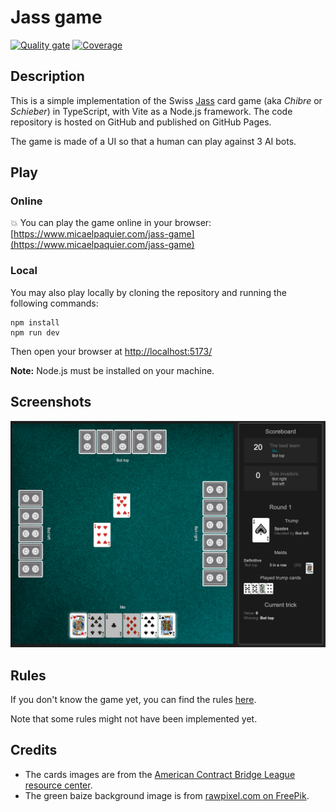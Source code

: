 # Jass game

[![Quality gate](https://sonarcloud.io/api/project_badges/quality_gate?project=teemoo7_jass-game)](https://sonarcloud.io/summary/new_code?id=teemoo7_jass-game)
[![Coverage](https://sonarcloud.io/api/project_badges/measure?project=teemoo7_jass-game&metric=coverage)](https://sonarcloud.io/summary/new_code?id=teemoo7_jass-game)

## Description

This is a simple implementation of the Swiss [Jass](https://en.wikipedia.org/wiki/Jass) card game (aka *Chibre* or
*Schieber*) in TypeScript, with Vite as a Node.js framework. The code repository is hosted on GitHub and published on
GitHub Pages.

The game is made of a UI so that a human can play against 3 AI bots.

## Play

### Online

:boom: You can play the game online in your
browser: [https://www.micaelpaquier.com/jass-game](https://www.micaelpaquier.com/jass-game)

### Local

You may also play locally by cloning the repository and running the following commands:

```shell
npm install
npm run dev
```

Then open your browser at [http://localhost:5173/](http://localhost:5173/)

**Note:** Node.js must be installed on your machine.

## Screenshots

![Jass game screenshot](./doc/jass.png)

## Rules

If you don't know the game yet, you can find the rules [here](https://en.wikipedia.org/wiki/Jass#Schieber_rules).

Note that some rules might not have been implemented yet.

## Credits

* The cards images are from the [American Contract Bridge League resource center](https://acbl.mybigcommerce.com/52-playing-cards/).
* The green baize background image is from [rawpixel.com on FreePik](https://www.freepik.com/free-photo/dark-green-wall_4246302.htm).



